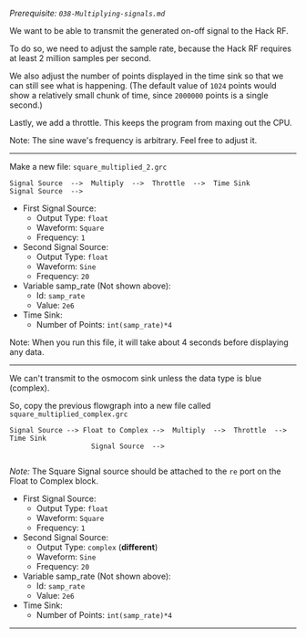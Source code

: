 _Prerequisite: `038-Multiplying-signals.md`_

We want to be able to transmit the generated on-off signal to the Hack RF.

To do so, we need to adjust the sample rate, because the Hack RF requires at least 2 million samples per second.

We also adjust the number of points displayed in the time sink so that we can still see what is happening. (The default value of `1024` points would show a relatively small chunk of time, since `2000000` points is a single second.)

Lastly, we add a throttle. This keeps the program from maxing out the CPU.

Note: The sine wave's frequency is arbitrary. Feel free to adjust it.

----------------------------------

Make a new file: `square_multiplied_2.grc`
```
Signal Source  -->  Multiply  -->  Throttle  -->  Time Sink
Signal Source  -->  
```

- First Signal Source:
  - Output Type: `float`
  - Waveform: `Square`
  - Frequency: `1`
- Second Signal Source:
  - Output Type: `float`
  - Waveform: `Sine`
  - Frequency: `20`
- Variable samp_rate (Not shown above):
  - Id: `samp_rate`
  - Value: `2e6`
- Time Sink:
  - Number of Points: `int(samp_rate)*4`

Note: When you run this file, it will take about 4 seconds before displaying any data.

----------------------------------

We can't transmit to the osmocom sink unless the data type is blue (complex).

So, copy the previous flowgraph into a new file called `square_multiplied_complex.grc`

```
Signal Source --> Float to Complex -->  Multiply  -->  Throttle  -->  Time Sink
                    Signal Source  -->
    
```

_Note:_ The Square Signal source should be attached to the `re` port on the Float to Complex block.

- First Signal Source:
  - Output Type: `float`
  - Waveform: `Square`
  - Frequency: `1`
- Second Signal Source:
  - Output Type: `complex`  (**different**)
  - Waveform: `Sine`
  - Frequency: `20`
- Variable samp_rate (Not shown above):
  - Id: `samp_rate`
  - Value: `2e6`
- Time Sink:
  - Number of Points: `int(samp_rate)*4`


----------------------------------

